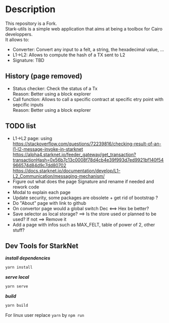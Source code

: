 # Description

This repository is a Fork.  
Stark-utils is a simple web application that aims at being a toolbox for Cairo developpers.  
It allows to:
- Converter: Convert any input to a felt, a string, the hexadecimal value, ...  
- L1->L2: Allows to compute the hash of a TX sent to L2 
- Signature: TBD 


## History (page removed)
- Status checker: Check the status of a Tx   
    Reason: Better using a block explorer
- Call function: Allows to call a specific contract at specific etry point with sepcific inputs  
    Reason: Better using a block explorer

## TODO list
 - L1->L2 page: using  
 https://stackoverflow.com/questions/72239816/checking-result-of-an-l1-l2-message-invoke-in-starknet  
 https://alpha4.starknet.io/feeder_gateway/get_transaction?transactionHash=0x56b7c13c0008f78d4cb4e39f993d7ed9921bf140f54966574d84d9c7dd80702
 https://docs.starknet.io/documentation/develop/L1-L2_Communication/messaging-mechanism/
 - Figure out what does the page Signature and rename if needed and rework code
 - Modal to explain each page
 - Update security, some packages are obsolete + get rid of bootstrap ?
 - Do "About" page with link to github
 - On convertor page would a global switch Dec <==> Hex be better?
 - Save selector as local storage? ==> Is the store used or planned to be used? If not ==> Remove it
 - Add a page with infos such as MAX_FELT, table of power of 2, other stuff?

## Dev Tools for StarkNet

***install dependencies***

```bash
yarn install
```

***serve local***

```bash
yarn serve
```

***build***

```bash
yarn build
```
For linux user replace ```yarn``` by ```npm run```